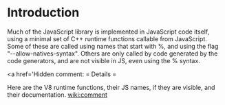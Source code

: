 # Introduction

Much of the JavaScript library is implemented in JavaScript code itself,
using a minimal set of C++ runtime functions callable from JavaScript.
Some of these are called using names that start with %, and using the flag
"--allow-natives-syntax".  Others are only called by code generated by the
code generators, and are not visible in JS, even using the % syntax.

<a href='Hidden comment: 
= Details =

Here are the V8 runtime functions, their JS names, if they are visible,
and their documentation.
<wiki:comment>
